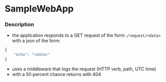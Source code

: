 # SampleWebApp
### Description

* the application responds to a GET request of the form:
```/request/<data>```
with a json of the form:
```javascript
{
    "echo": "<data>"
}
```
* uses a middleware that logs the request (HTTP verb, path, UTC time)
* with a 50 percent chance returns with 404
